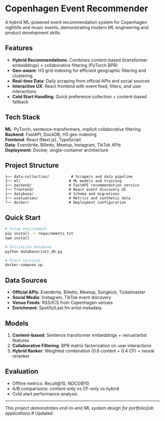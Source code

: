 # Copenhagen Event Recommender

A hybrid ML-powered event recommendation system for Copenhagen nightlife and music events, demonstrating modern ML engineering and product development skills.

## Features

- **Hybrid Recommendations**: Combines content-based (transformer embeddings) + collaborative filtering (PyTorch BPR)
- **Geo-aware**: H3 grid indexing for efficient geographic filtering and clustering
- **Real-time Data**: Daily scraping from official APIs and social sources
- **Interactive UX**: React frontend with event feed, filters, and user interactions
- **Cold Start Handling**: Quick preference collection + content-based fallback

## Tech Stack

**ML**: PyTorch, sentence-transformers, implicit collaborative filtering  
**Backend**: FastAPI, DuckDB, H3 geo-indexing  
**Frontend**: React (Next.js), TypeScript  
**Data**: Eventbrite, Billetto, Meetup, Instagram, TikTok APIs  
**Deployment**: Docker, single-container architecture  

## Project Structure

```
├── data-collection/          # Scrapers and data pipeline
├── ml/                      # ML models and training
├── backend/                 # FastAPI recommendation service  
├── frontend/                # React event discovery UI
├── database/                # Schema and migrations
├── evaluation/              # Metrics and synthetic data
└── docker/                  # Deployment configuration
```

## Quick Start

```bash
# Setup environment
pip install -r requirements.txt
npm install

# Initialize database
python database/init_db.py

# Start services
docker-compose up
```

## Data Sources

- **Official APIs**: Eventbrite, Billetto, Meetup, Songkick, Ticketmaster
- **Social Media**: Instagram, TikTok event discovery
- **Venue Feeds**: RSS/ICS from Copenhagen venues
- **Enrichment**: Spotify/Last.fm artist metadata

## Models

1. **Content-based**: Sentence transformer embeddings + venue/artist features
2. **Collaborative Filtering**: BPR matrix factorization on user interactions  
3. **Hybrid Ranker**: Weighted combination (0.6 content + 0.4 CF) + neural reranker

## Evaluation

- Offline metrics: Recall@10, NDCG@10
- A/B comparisons: content-only vs CF-only vs hybrid
- Cold start performance analysis

---

*This project demonstrates end-to-end ML system design for portfolio/job applications.*#   U p d a t e d  
 